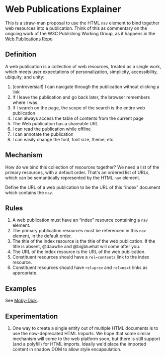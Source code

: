 # Web Publications Explainer

This is a straw-man proposal to use the HTML ```nav``` element to bind together web resources into a publication. Think of this as commentary on the ongoing work of the W3C Publishing Working Group, as it happens in the [Web Publications Repo](https://www.github.com/w3c/wpub)

## Definition

A web publication is a collection of web resources, treated as a single work, which meets user expectations of personalization, simplicity, accessibility, ubiquity, and unity:

1. (controversial!) I can navigate through the publication without clicking a link
2. If I leave the publication and go back later, the browser remembers where I was
3. If I search on the page, the scope of the search is the entire web publication
4. I can always access the table of contents from the current page
5. The Web publication has a shareable URL
6. I can read the publication while offline
7. I can annotate the publication
8. I can easily change the font, font size, theme, etc.

## Mechanism


How do we bind this collection of resources together? We need a list of the primary resources, with a default order. That's an ordered list of URLs, which can be semantically represented by the HTML ```nav``` element.

Define the URL of a web publication to be the URL of this “index” document which contains the ```nav```. 


## Rules

1. A web publication must have an “index” resource containing a ```nav``` element.
2. The primary publication resources must be referenced in this ```nav``` element, in the default order.
3. The title of the index resource is the title of the web publication. If the title is absent, @dauwhe and @bigbluehat will come after you. 
4. The URL of the index resource is the URL of the web publication.
5. Constituent resources should have a ```rel=contents``` link to the index resource.
6. Constituent resources should have ```rel=prev``` and ```rel=next``` links as appropriate.

## Examples

See [Moby-Dick](https://dauwhe.github.io/ZeroLabs/MobyDickNav/MobyDickNav.html).


## Experimentation

1. One way to create a single entity out of multiple HTML documents is to use the now-deprecated HTML Imports. We hope that some similar mechanism will come to the web platform soon, but there is still support (and a polyfill) for HTML imports. Ideally we'd place the imported content in shadow DOM to allow style encapsulation. 

